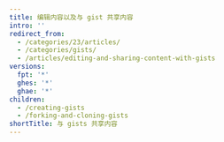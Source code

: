 ```yaml
---
title: 编辑内容以及与 gist 共享内容
intro: ''
redirect_from:
  - /categories/23/articles/
  - /categories/gists/
  - /articles/editing-and-sharing-content-with-gists
versions:
  fpt: '*'
  ghes: '*'
  ghae: '*'
children:
  - /creating-gists
  - /forking-and-cloning-gists
shortTitle: 与 gists 共享内容
---
```


